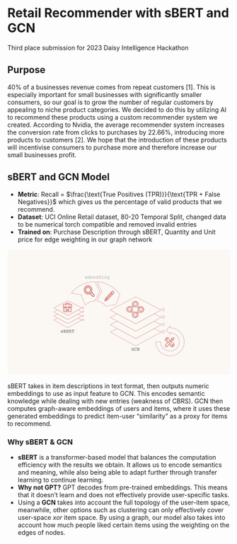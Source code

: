 # Retail Recommender with sBERT and GCN
Third place submission for 2023 Daisy Intelligence Hackathon

## Purpose
40% of a businesses revenue comes from repeat customers [1]. This is especially important for small businesses with significantly smaller consumers, so our goal is to grow the number of regular customers by appealing to niche product categories. We decided to do this by utilizing AI to recommend these products using a custom recommender system we created. According to Nvidia, the average recommender system increases the conversion rate from clicks to purchases by 22.66%, introducing more products to customers [2]. We hope that the introduction of these products will incentivise consumers to purchase more and therefore increase our small businesses profit. 

## sBERT and GCN Model
- **Metric**: Recall = $\frac{\text{True Positives (TPR)}}{\text{TPR + False Negatives}}$ which gives us the percentage of valid products that we recommend. 
- **Dataset**: UCI Online Retail dataset, 80-20 Temporal Split, changed data to be numerical torch compatible and removed invalid entries
- **Trained on**: Purchase Description through sBERT, Quantity and Unit price for edge weighting in our graph network
<img src="https://github.com/JuliaLWang8/julialwang8.github.io/blob/master/src/media/GCN.png" width=600>

sBERT takes in item descriptions in text format, then outputs numeric embeddings to use as input feature to GCN. This encodes semantic knowledge while dealing with new entries (weakness of CBRS). GCN then computes graph-aware embeddings of users and items, where it uses these generated embeddings to predict item-user “similarity” as a proxy for items to recommend.


### Why sBERT & GCN
- **sBERT** is a transformer-based model that balances the computation efficiency with the results we obtain. It allows us to encode semantics and meaning, while also being able to adapt further through transfer learning to continue learning. 
- **Why not GPT?** GPT decodes from pre-trained embeddings. This means that it doesn’t learn and does not effectively provide user-specific tasks. 
- Using a **GCN** takes into account the full topology of the user-item space, meanwhile, other options such as clustering can only  effectively cover user-space *xor* item space. By using a graph, our model also takes into account how much people liked certain items using the weighting on the edges of nodes. 

